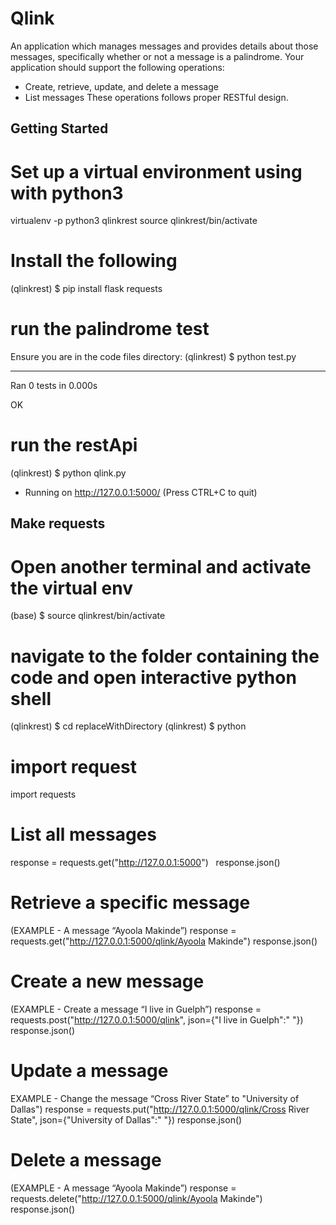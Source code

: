 # Qlink
An application which manages messages and provides details about those
messages, specifically whether or not a message is a palindrome. Your application
should support the following operations:
- Create, retrieve, update, and delete a message
- List messages
These operations follows proper RESTful design.

## Getting Started

# Set up a virtual environment using with python3
virtualenv -p python3 qlinkrest
source qlinkrest/bin/activate

# Install the following
(qlinkrest) $ pip install flask requests 

# run the palindrome test

Ensure you are in the code files directory: 
(qlinkrest) $ python test.py

----------------------------------------------------------------------
Ran 0 tests in 0.000s

OK

# run the restApi

(qlinkrest) $ python qlink.py
* Running on http://127.0.0.1:5000/ (Press CTRL+C to quit)

## Make requests 

# Open another terminal and activate the virtual env
(base) $ source qlinkrest/bin/activate

# navigate to the folder containing the code and open interactive python shell
(qlinkrest) $ cd replaceWithDirectory
(qlinkrest) $ python

# import request
import requests

# List all messages
response = requests.get("http://127.0.0.1:5000") &nbsp;
response.json()

# Retrieve a specific message 
(EXAMPLE - A message “Ayoola Makinde”)
response = requests.get("http://127.0.0.1:5000/qlink/Ayoola Makinde")
response.json()

# Create a new message 
(EXAMPLE - Create a message “I live in Guelph”)
response = requests.post("http://127.0.0.1:5000/qlink", json={"I live in Guelph":" "})
response.json()

# Update a message
EXAMPLE - Change the message “Cross River State” to "University of Dallas")
response = requests.put("http://127.0.0.1:5000/qlink/Cross River State", json={"University of Dallas":" "})
response.json()

# Delete a message
(EXAMPLE - A message “Ayoola Makinde”)
response = requests.delete("http://127.0.0.1:5000/qlink/Ayoola Makinde")
response.json()

